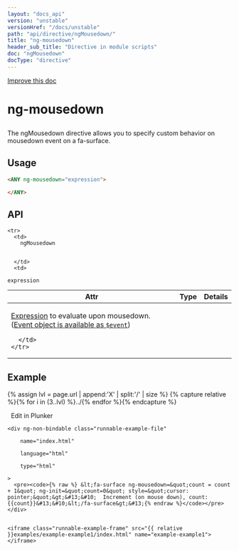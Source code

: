```yaml
---
layout: "docs_api"
version: "unstable"
versionHref: "/docs/unstable"
path: "api/directive/ngMousedown/"
title: "ng-mousedown"
header_sub_title: "Directive in module scripts"
doc: "ngMousedown"
docType: "directive"
---
```


<div class="improve-docs">
  <a href='https://github.com/Famous/famous-angular/edit/master/src/scripts/directives/fa-input.js#L315'>
    Improve this doc
  </a>
</div>





<h1 class="api-title">

  ng-mousedown



</h1>





The ngMousedown directive allows you to specify custom behavior on mousedown event on a fa-surface.






  
<h2 id="usage">Usage</h2>
  
```html
<ANY ng-mousedown="expression">

</ANY>
```
  
  
<h2 id="api" style="clear:both;">API</h2>

<table class="table" style="margin:0;">
  <thead>
    <tr>
      <th>Attr</th>
      <th>Type</th>
      <th>Details</th>
    </tr>
  </thead>
  <tbody>
    
    <tr>
      <td>
        ngMousedown
        
        
      </td>
      <td>
        
  <code>expression</code>
      </td>
      <td>
        <p><a href="guide/expression">Expression</a> to evaluate upon
mousedown. (<a href="guide/expression#-event-">Event object is available as <code>$event</code></a>)</p>

        
      </td>
    </tr>
    
  </tbody>
</table>

  

  



<h2 id="example">Example</h2><p>

{% assign lvl = page.url | append:'X' | split:'/' | size %}
{% capture relative %}{% for i in (3..lvl) %}../{% endfor %}{% endcapture %}

<div>
  <a ng-click="openPlunkr('{{ relative }}examples/example-example1')" class="btn pull-right">
    <i class="glyphicon glyphicon-edit">&nbsp;</i>
    Edit in Plunker</a>
  <div class="runnable-example" path="examples/example-example1"
      
  >

   
    <div ng-non-bindable class="runnable-example-file"
      
        name="index.html"
      
        language="html"
      
        type="html"
      
    >
      <pre><code>{% raw %} &lt;fa-surface ng-mousedown=&quot;count = count + 1&quot; ng-init=&quot;count=0&quot; style=&quot;cursor: pointer;&quot;&gt;&#13;&#10;  Increment (on mouse down), count: {{count}}&#13;&#10;&lt;/fa-surface&gt;&#13;{% endraw %}</code></pre>
    </div>
  

    <iframe class="runnable-example-frame" src="{{ relative }}examples/example-example1/index.html" name="example-example1"></iframe>
  </div>
</div>


</p>




